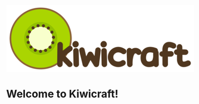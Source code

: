 ![kiwicraft](https://github.com/okiebloomer/kiwicraft/raw/main/kiwicraft.png)
# Welcome to Kiwicraft!